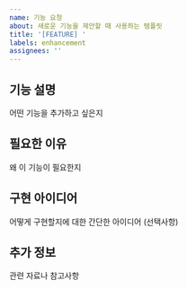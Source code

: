 ```yaml
---
name: 기능 요청
about: 새로운 기능을 제안할 때 사용하는 템플릿
title: '[FEATURE] '
labels: enhancement
assignees: ''
---
```


## 기능 설명

어떤 기능을 추가하고 싶은지

## 필요한 이유

왜 이 기능이 필요한지

## 구현 아이디어

어떻게 구현할지에 대한 간단한 아이디어 (선택사항)

## 추가 정보

관련 자료나 참고사항
